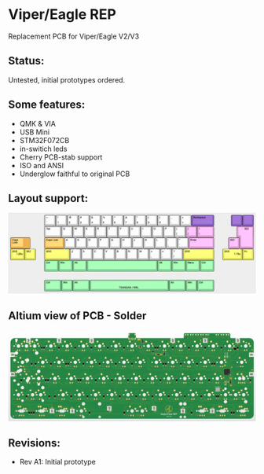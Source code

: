 # Viper/Eagle REP

Replacement PCB for Viper/Eagle V2/V3

## Status:
Untested, initial prototypes ordered.

## Some features:
- QMK & VIA
- USB Mini
- STM32F072CB
- in-switich leds
- Cherry PCB-stab support
- ISO and ANSI
- Underglow faithful to original PCB

## Layout support: 
![alt text](./readme-images/layout_support.jpg "Layout support")

## Altium view of PCB - Solder
![alt text](./readme-images/eagle_viper_rep-MX_Rev_A1.jpg "PCB View - Rev A")

## Revisions:
- Rev A1: Initial prototype